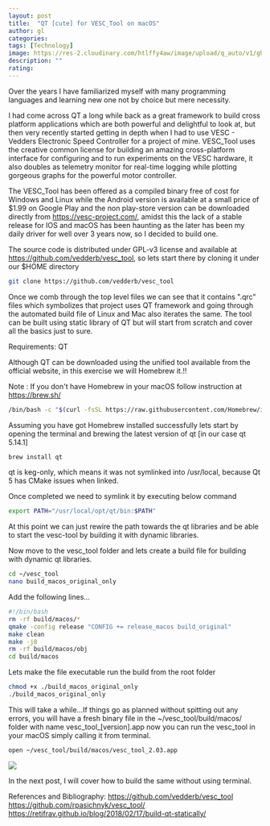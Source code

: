 ```yaml
---
layout: post
title:  "QT [cute] for VESC_Tool on macOS"
author: gl
categories:
tags: [Technology]
image: https://res-2.cloudinary.com/htlffy4aw/image/upload/q_auto/v1/ghost-blog-images/Screenshot-2020-03-30-at-7.27.10-PM.png
description: ""
rating: 
---
```


Over the years I have familiarized myself with many programming languages and learning new one not by choice but mere necessity.

I had come across QT a long while back as a great framework to build cross platform applications which are both powerful and delightful to look at, but then very recently started getting in depth when I had to use VESC - Vedders Electronic Speed Controller for a project of mine. VESC_Tool uses the creative common license for building an amazing cross-platform interface for configuring and to run experiments on the VESC hardware, it also doubles as telemetry monitor for real-time logging while plotting gorgeous graphs for the powerful motor controller.

The VESC_Tool has been offered as a compiled binary free of cost for Windows and Linux while the Android version is available at a small price of $1.99 on Google Play and the non play-store version can be downloaded directly from https://vesc-project.com/, amidst this the lack of a stable release for IOS and macOS has been haunting as the later has been my daily driver for well over 3 years now, so I decided to build one.

The source code is distributed under GPL-v3 license and available at https://github.com/vedderb/vesc_tool, so lets start there by cloning it under our $HOME directory

```bash
git clone https://github.com/vedderb/vesc_tool
```
Once we comb through the top level files we can see that it contains ".qrc" files which symbolizes that project uses QT framework and going through the automated build file of Linux and Mac also iterates the same. The tool can be built using static library of QT but will start from scratch and cover all the basics just to sure.

Requirements:
QT

Although QT can be downloaded using the unified tool available from the official website, in this exercise we will  Homebrew it.!!

Note : If you don't have Homebrew in your macOS follow instruction at https://brew.sh/

```bash
/bin/bash -c "$(curl -fsSL https://raw.githubusercontent.com/Homebrew/install/master/install.sh)"
```
Assuming you have got Homebrew installed successfully lets start by opening the terminal and brewing the latest version of qt [in our case qt 5.14.1]

```bash
brew install qt
```

qt is keg-only, which means it was not symlinked into /usr/local,
because Qt 5 has CMake issues when linked.

Once completed we need to  symlink it by executing below command 

```bash
export PATH="/usr/local/opt/qt/bin:$PATH"
```
At this point we can just rewire the path towards the qt libraries and be able to start the vesc-tool by building it with dynamic libraries.

Now move to the vesc_tool folder and lets create a build file for building with dynamic qt libraries.

```bash
cd ~/vesc_tool
nano build_macos_original_only
```

Add the following lines...

```bash
#!/bin/bash
rm -rf build/macos/*
qmake -config release "CONFIG += release_macos build_original"
make clean
make -j8
rm -rf build/macos/obj
cd build/macos
```
Lets make the file executable run the build from the root folder

```bash
chmod +x ./build_macos_original_only
./build_macos_original_only
```

This will take a while...If things go as planned without spitting out any errors, you will have a fresh binary file in the ~/vesc_tool/build/macos/ folder with name vesc_tool_[version].app
now you can run the vesc_tool in your macOS simply calling it from terminal.

```bash
open ~/vesc_tool/build/macos/vesc_tool_2.03.app
```

![](https://res-4.cloudinary.com/htlffy4aw/image/upload/q_auto/v1/ghost-blog-images/Screenshot-2020-03-30-at-6.13.23-PM.png)

In the next post, I will cover how to build the same without using terminal.

References and Bibliography:
https://github.com/vedderb/vesc_tool
https://github.com/rpasichnyk/vesc_tool/
https://retifrav.github.io/blog/2018/02/17/build-qt-statically/
